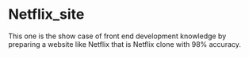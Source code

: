 # Netflix_site
This one is the show case of front end development knowledge by preparing a website like Netflix that is Netflix clone with 98% accuracy.
